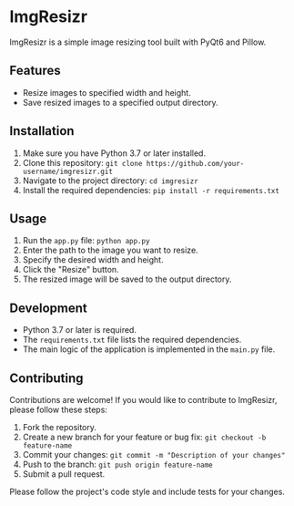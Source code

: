 # ImgResizr

ImgResizr is a simple image resizing tool built with PyQt6 and Pillow.

## Features

- Resize images to specified width and height.
- Save resized images to a specified output directory.

## Installation

1. Make sure you have Python 3.7 or later installed.
2. Clone this repository: `git clone https://github.com/your-username/imgresizr.git`
3. Navigate to the project directory: `cd imgresizr`
4. Install the required dependencies: `pip install -r requirements.txt`

## Usage

1. Run the `app.py` file: `python app.py`
2. Enter the path to the image you want to resize.
3. Specify the desired width and height.
4. Click the "Resize" button.
5. The resized image will be saved to the output directory.

## Development

- Python 3.7 or later is required.
- The `requirements.txt` file lists the required dependencies.
- The main logic of the application is implemented in the `main.py` file.

## Contributing

Contributions are welcome! If you would like to contribute to ImgResizr, please follow these steps:

1. Fork the repository.
2. Create a new branch for your feature or bug fix: `git checkout -b feature-name`
3. Commit your changes: `git commit -m "Description of your changes"`
4. Push to the branch: `git push origin feature-name`
5. Submit a pull request.

Please follow the project's code style and include tests for your changes.

